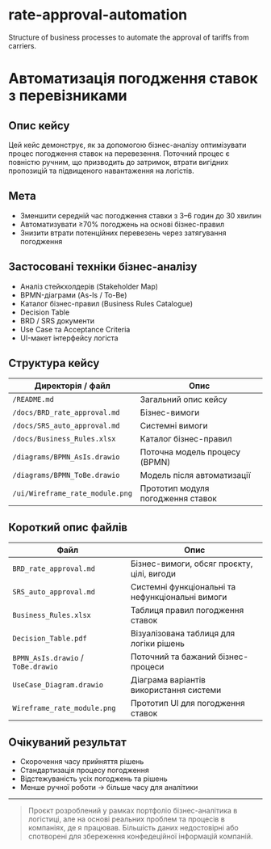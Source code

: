 # rate-approval-automation
Structure of business processes to automate the approval of tariffs from carriers.

# Автоматизація погодження ставок з перевізниками

## Опис кейсу

Цей кейс демонструє, як за допомогою бізнес-аналізу оптимізувати процес погодження ставок на перевезення. Поточний процес є повністю ручним, що призводить до затримок, втрати вигідних пропозицій та підвищеного навантаження на логістів.

## Мета

- Зменшити середній час погодження ставки з 3–6 годин до 30 хвилин
- Автоматизувати ≥70% погоджень на основі бізнес-правил
- Знизити втрати потенційних перевезень через затягування погодження

## Застосовані техніки бізнес-аналізу

- Аналіз стейкхолдерів (Stakeholder Map)
- BPMN-діаграми (As-Is / To-Be)
- Каталог бізнес-правил (Business Rules Catalogue)
- Decision Table
- BRD / SRS документи
- Use Case та Acceptance Criteria
- UI-макет інтерфейсу логіста

## Структура кейсу

| Директорія / файл                 | Опис                             |
|----------------------------------|----------------------------------|
| `/README.md`                     | Загальний опис кейсу             |
| `/docs/BRD_rate_approval.md`     | Бізнес-вимоги                    |
| `/docs/SRS_auto_approval.md`     | Системні вимоги                  |
| `/docs/Business_Rules.xlsx`      | Каталог бізнес-правил            |
| `/diagrams/BPMN_AsIs.drawio`     | Поточна модель процесу (BPMN)    |
| `/diagrams/BPMN_ToBe.drawio`     | Модель після автоматизації       |
| `/ui/Wireframe_rate_module.png`  | Прототип модуля погодження ставок|


## Короткий опис файлів

| Файл                                | Опис                                                                 |
|-------------------------------------|----------------------------------------------------------------------|
| `BRD_rate_approval.md`              | Бізнес-вимоги, обсяг проєкту, цілі, вигоди                          |
| `SRS_auto_approval.md`              | Системні функціональні та нефункціональні вимоги                    |
| `Business_Rules.xlsx`               | Таблиця правил погодження ставок                                    |
| `Decision_Table.pdf`                | Візуалізована таблиця для логіки рішень                             |
| `BPMN_AsIs.drawio` / `ToBe.drawio`  | Поточний та бажаний бізнес-процеси                                  |
| `UseCase_Diagram.drawio`            | Діаграма варіантів використання системи                             |
| `Wireframe_rate_module.png`         | Прототип UI для погодження ставок                                   |

## Очікуваний результат

- Скорочення часу прийняття рішень
- Стандартизація процесу погодження
- Відстежуваність усіх погоджень та рішень
- Менше ручної роботи → більше часу для аналітики

---

> Проєкт розроблений у рамках портфоліо бізнес-аналітика в логістиці, але на основі реальних проблем та процесів в компаніях, де я працював. Більшість даних недостовірні або спотворені для збереження конфедеційної інформацій компаній.
